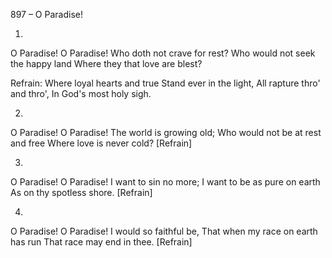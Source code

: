 897 – O Paradise!


1.
O Paradise!  O Paradise!
Who doth not crave for rest?
Who would not seek the happy land
Where they that love are blest?

Refrain:
Where loyal hearts and true
Stand ever in the light,
All rapture thro' and thro',
In God's most holy sigh.

2.
O Paradise!  O Paradise!
The world is growing old;
Who would not be at rest and free
Where love is never cold?  [Refrain]

3.
O Paradise!  O Paradise!
I want to sin no more;
I want to be as pure on earth
As on thy spotless shore.  [Refrain]

4.
O Paradise!  O Paradise!
I would so faithful be,
That when my race on earth has run
That race may end in thee.  [Refrain]


